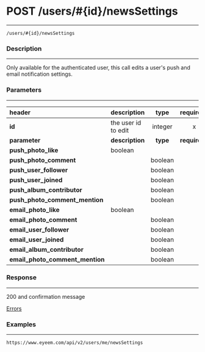 # POST /users/#{id}/newsSettings     
***
`/users/#{id}/newsSettings`

### Description
***
Only available for the authenticated user, this call edits a user's push and email notification settings.

### Parameters
***

|header| description| type |required? |default|
|:---------|:--------------|:----------:|:------------:|:------------:|
|**id**|the user id to edit|integer|x||
|**parameter**| **description**| **type** |**required?** |**default**|
|**push_photo_like**|boolean|||
|**push_photo_comment**||boolean|||
|**push_user_follower**||boolean|||
|**push_user_joined**||boolean|||
|**push_album_contributor**| |boolean|||
|**push_photo_comment_mention**||boolean|||
|**email_photo_like**|boolean|||
|**email_photo_comment**||boolean|||
|**email_user_follower**||boolean|||
|**email_user_joined**||boolean|||
|**email_album_contributor**| |boolean|||
|**email_photo_comment_mention**||boolean|||



### Response
***


200 and confirmation message

[Errors](../../resources/errors.md#files)


### Examples
***

`https://www.eyeem.com/api/v2/users/me/newsSettings`


